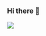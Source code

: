 ### Hi there 👋
<img align="center" src="https://github-readme-stats.vercel.app/api/<CARD_TYPE>/?username=ShaneTheDarkLord&theme=<THEME_NAME>" />
<!--
**ShaneTheDarkLord/ShaneTheDarkLord** is a ✨ _special_ ✨ repository because its `README.md` (this file) appears on your GitHub profile.
Here are some ideas to get you started:
[![ShaneTheDarkLord's GitHub stats](https://github-readme-stats.vercel.app/api?username=ShaneTheDarkLord)](https://github.com/anuraghazra/github-readme-stats)

- 🔭 I’m currently working on ...
- 🌱 I’m currently learning ...
- 👯 I’m looking to collaborate on ...
- 🤔 I’m looking for help with ...
- 💬 Ask me about ...
- 📫 How to reach me: ...
- 😄 Pronouns: ...
- ⚡ Fun fact: ...
-->
